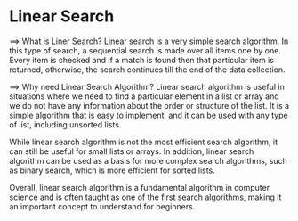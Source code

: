 # Linear Search

==> What is Liner Search?
Linear search is a very simple search algorithm. In this type of search, a sequential search is made over all items one by one. Every item is checked and if a match is found then that particular item is returned, otherwise, the search continues till the end of the data collection.

==> Why need Linear Search Algorithm?
Linear search algorithm is useful in situations where we need to find a particular element in a list or array and we do not have any information about the order or structure of the list. It is a simple algorithm that is easy to implement, and it can be used with any type of list, including unsorted lists.

While linear search algorithm is not the most efficient search algorithm, it can still be useful for small lists or arrays. In addition, linear search algorithm can be used as a basis for more complex search algorithms, such as binary search, which is more efficient for sorted lists.

Overall, linear search algorithm is a fundamental algorithm in computer science and is often taught as one of the first search algorithms, making it an important concept to understand for beginners.
